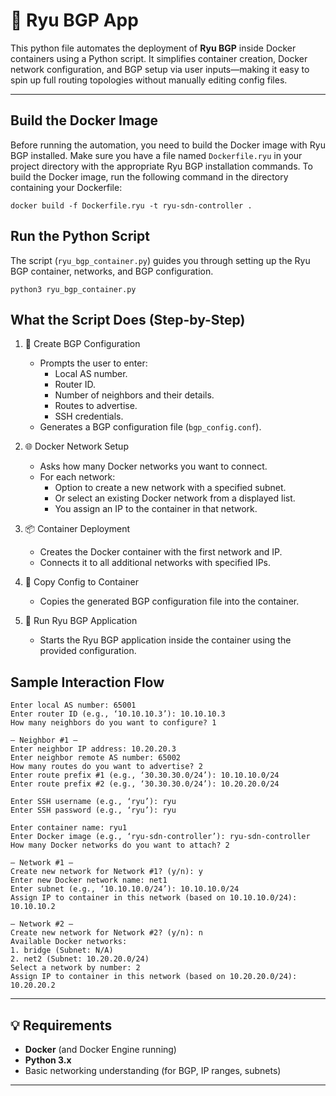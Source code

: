 # 🧠 Ryu BGP App

This python file automates the deployment of **Ryu BGP** inside Docker containers using a Python script. It simplifies container creation, Docker network configuration, and BGP setup via user inputs—making it easy to spin up full routing topologies without manually editing config files.

---

## Build the Docker Image

Before running the automation, you need to build the Docker image with Ryu BGP installed. Make sure you have a file named `Dockerfile.ryu` in your project directory with the appropriate Ryu BGP installation commands. To build the Docker image, run the following command in the directory containing your Dockerfile:
```
docker build -f Dockerfile.ryu -t ryu-sdn-controller .
```

## Run the Python Script
The script (`ryu_bgp_container.py`) guides you through setting up the Ryu BGP container, networks, and BGP configuration.
```
python3 ryu_bgp_container.py
```

## What the Script Does (Step-by-Step)
1. 📝 Create BGP Configuration
   - Prompts the user to enter:
     - Local AS number.
     - Router ID.
     - Number of neighbors and their details.
     - Routes to advertise.
     - SSH credentials.
   - Generates a BGP configuration file (`bgp_config.conf`).

2. 🌐 Docker Network Setup
   - Asks how many Docker networks you want to connect.
   - For each network:
     - Option to create a new network with a specified subnet.
     - Or select an existing Docker network from a displayed list.
     - You assign an IP to the container in that network.

3. 📦 Container Deployment
   - Creates the Docker container with the first network and IP.
   - Connects it to all additional networks with specified IPs.

4. 📁 Copy Config to Container
   - Copies the generated BGP configuration file into the container.

5. 🔄 Run Ryu BGP Application
   - Starts the Ryu BGP application inside the container using the provided configuration.

## Sample Interaction Flow
```
Enter local AS number: 65001
Enter router ID (e.g., ‘10.10.10.3’): 10.10.10.3
How many neighbors do you want to configure? 1

— Neighbor #1 —
Enter neighbor IP address: 10.20.20.3
Enter neighbor remote AS number: 65002
How many routes do you want to advertise? 2
Enter route prefix #1 (e.g., ‘30.30.30.0/24’): 10.10.10.0/24
Enter route prefix #2 (e.g., ‘30.30.30.0/24’): 10.20.20.0/24

Enter SSH username (e.g., ‘ryu’): ryu
Enter SSH password (e.g., ‘ryu’): ryu

Enter container name: ryu1
Enter Docker image (e.g., ‘ryu-sdn-controller’): ryu-sdn-controller
How many Docker networks do you want to attach? 2

— Network #1 —
Create new network for Network #1? (y/n): y
Enter new Docker network name: net1
Enter subnet (e.g., ‘10.10.10.0/24’): 10.10.10.0/24
Assign IP to container in this network (based on 10.10.10.0/24): 10.10.10.2

— Network #2 —
Create new network for Network #2? (y/n): n
Available Docker networks:
1. bridge (Subnet: N/A)
2. net2 (Subnet: 10.20.20.0/24)
Select a network by number: 2
Assign IP to container in this network (based on 10.20.20.0/24): 10.20.20.2
```

---

## 💡 Requirements
- **Docker** (and Docker Engine running)
- **Python 3.x**
- Basic networking understanding (for BGP, IP ranges, subnets)

---
